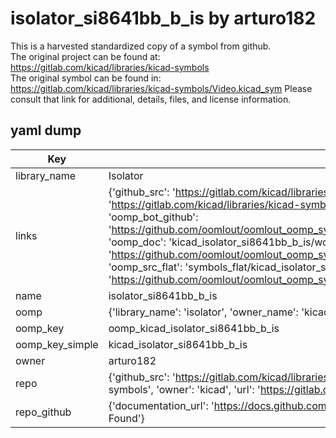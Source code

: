 # isolator_si8641bb_b_is by arturo182  
This is a harvested standardized copy of a symbol from github.  
The original project can be found at:  
https://gitlab.com/kicad/libraries/kicad-symbols  
The original symbol can be found in:
https://gitlab.com/kicad/libraries/kicad-symbols/Video.kicad_sym
Please consult that link for additional, details, files, and license information.  
## yaml dump  
| Key | Value |  
| --- | --- |  
| library_name | Isolator |  
| links | {'github_src': 'https://gitlab.com/kicad/libraries/kicad-symbols/Video.kicad_sym', 'github_src_repo': 'https://gitlab.com/kicad/libraries/kicad-symbols', 'oomp_bot': 'kicad_isolator_si8641bb_b_is/working', 'oomp_bot_github': 'https://github.com/oomlout/oomlout_oomp_symbol_bot/tree/main/kicad_isolator_si8641bb_b_is/working', 'oomp_doc': 'kicad_isolator_si8641bb_b_is/working', 'oomp_doc_github': 'https://github.com/oomlout/oomlout_oomp_symbol_doc/tree/main/kicad_isolator_si8641bb_b_is/working', 'oomp_src_flat': 'symbols_flat/kicad_isolator_si8641bb_b_is/working', 'oomp_src_flat_github': 'https://github.com/oomlout/oomlout_oomp_symbol_src/tree/main/kicad_isolator_si8641bb_b_is/working'} |  
| name | isolator_si8641bb_b_is |  
| oomp | {'library_name': 'isolator', 'owner_name': 'kicad', 'symbol_name': 'isolator_si8641bb_b_is'} |  
| oomp_key | oomp_kicad_isolator_si8641bb_b_is |  
| oomp_key_simple | kicad_isolator_si8641bb_b_is |  
| owner | arturo182 |  
| repo | {'github_src': 'https://gitlab.com/kicad/libraries/kicad-symbols/Video.kicad_sym', 'name': 'libraries/kicad-symbols', 'owner': 'kicad', 'url': 'https://gitlab.com/kicad/libraries/kicad-symbols'} |  
| repo_github | {'documentation_url': 'https://docs.github.com/rest/repos/repos#get-a-repository', 'message': 'Not Found'} |  

